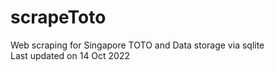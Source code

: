 # scrapeToto
Web scraping for Singapore TOTO and Data storage via sqlite
<br>
Last updated on 14 Oct 2022
